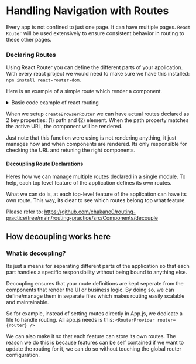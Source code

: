 # Handling Navigation with Routes

Every app is not confined to just one page. It can have multiple pages. ```React Router``` will be used extensively to ensure consistent behavior in routing to these other pages. 

### Declaring Routes

Using React Router you can define the different parts of your application. With every react project we would need to make sure we have this installed: ```npm install react-router-dom```.

Here is an example of a simple route which render a component. 

<details>
<summary>Basic code example of react routing</summary>

```MyRoute.jsx```
```.jsx
import { createBrowserRouter } from "react-router-dom";

function MyComponent() {
    return <p>Hello, Route!</p>;
}


export const router = createBrowserRouter([
    {
        path: "/",
        element: <MyComponent />
    },
]);
```

```App.js```
```.jsx
import { RouterProvider } from 'react-router-dom';
import './App.css';
import { router } from "./Components/MyRoute"
// import { RouterProvider } from "react-router-dom"

function App() {
  return (
    <div className="App">
      <RouterProvider router={router}/>
    </div>
  );
}

export default App;
```

</details>

When we setup ```createBrowserRouter``` we can have actual routes declared as 2 key properties: (1) path and (2) element. When the path property matches the active URL, the component will be rendered.

Just note that this function were using is not rendering anything, it just manages how and when components are rendered. Its only responsible for checking the URL and retuning the right components. 


#### Decoupling Route Declarations

Heres how we can manage multiple routes declared in a single module. To help, each top level feature of the application defines its own routes.

What we can do is, at each top-level feature of the application can have its own route. This way, its clear to see which routes belong top what feature. 

Please refer to: https://github.com/chakane0/routing-practice/tree/main/routing-practice/src/Components/decouple

## How decoupling works here

### What is decoupling?
Its just a means for separating different parts of the application so that each part handles a specific responsibility without being bound to anything else. 

Decoupling ensures that your route definitions are kept seperate from the components that render the UI or business logic. By doing so, we can define/manage them in separate files which makes routing easily scalable and maintainable. 

So for example, instead of setting routes directly in App.js, we dedicate a file to handle routing. All app.js needs is this: ```<RouterProvider router={router} />```

We can also make it so that each feature can store its own routes. The reason we do this is because features can be self contained if we want to update the routing for it, we can do so without touching the global router configuration.

